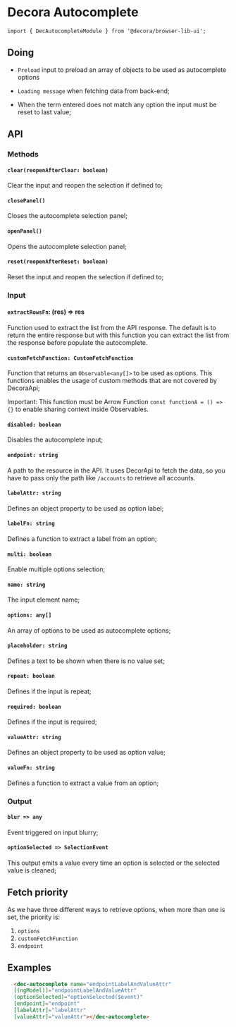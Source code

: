 # Decora Autocomplete

`import { DecAutocompleteModule } from '@decora/browser-lib-ui';`

## Doing

- `Preload` input to preload an array of objects to be used as autocomplete options

- `Loading message` when fetching data from back-end;

- When the term entered does not match any option the input must be reset to last value;

## API

### Methods

#### `clear(reopenAfterClear: boolean)`
Clear the input and reopen the selection if defined to;

#### `closePanel()`
Closes the autocomplete selection panel;

#### `openPanel()`
Opens the autocomplete selection panel;

#### `reset(reopenAfterReset: boolean)`
Reset the input and reopen the selection if defined to;


### Input

#### `extractRowsFn`: (res) => res
Function used to extract the list from the API response. The default is to return the entire response but with this function you can extract the list from the response before populate the autocomplete.

#### `customFetchFunction: CustomFetchFunction`
Function that returns an `Observable<any[]>` to be used as options. This functions enables the usage of custom methods that are not covered by DecoraApi;

Important: This function must be Arrow Function `const functionA = () => {}` to enable sharing context inside Observables.

#### `disabled: boolean`
Disables the autocomplete input;

#### `endpoint: string`
A path to the resource in the API. It uses DecorApi to fetch the data, so you have to pass only the path like `/accounts` to retrieve all accounts.

#### `labelAttr: string`
Defines an object property to be used as option label;

#### `labelFn: string`
Defines a function to extract a label from an option;

#### `multi: boolean`
Enable multiple options selection;

#### `name: string`
The input element name;

#### `options: any[]`
An array of options to be used as autocomplete options;

#### `placeholder: string`
Defines a text to be shown when there is no value set;

#### `repeat: boolean`
Defines if the input is repeat;

#### `required: boolean`
Defines if the input is required;

#### `valueAttr: string`
Defines an object property to be used as option value;

#### `valueFn: string`
Defines a function to extract a value from an option;


### Output

#### `blur => any`
Event triggered on input blurry;

#### `optionSelected => SelectionEvent`
This output emits a value every time an option is selected or the selected value is cleaned;

## Fetch priority
As we have three different ways to retrieve options, when more than one is set, the priority is:
  1. `options`
  2. `customFetchFunction`
  3. `endpoint`


## Examples

```html
  <dec-autocomplete name="endpointLabelAndValueAttr"
  [(ngModel)]="endpointLabelAndValueAttr"
  (optionSelected)="optionSelected($event)"
  [endpoint]="endpoint"
  [labelAttr]="labelAttr"
  [valueAttr]="valueAttr"></dec-autocomplete>
```
